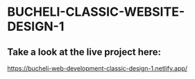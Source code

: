 # BUCHELI-CLASSIC-WEBSITE-DESIGN-1

## Take a look at the live project here:
https://bucheli-web-development-classic-design-1.netlify.app/
